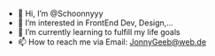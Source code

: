 - 👋 Hi, I’m @Schoonnyyy
- 👀 I’m interested in FrontEnd Dev, Design,...
- 🌱 I’m currently learning to fulfill my life goals
- 📫 How to reach me via Email: JonnyGeeb@web.de

<!---
Schoonnyyy/Schoonnyyy is a ✨ special ✨ repository because its `README.md` (this file) appears on your GitHub profile.
You can click the Preview link to take a look at your changes.
--->
